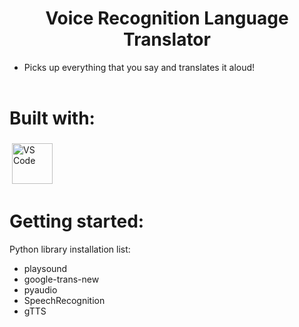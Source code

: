 <h1 align="center"> Voice Recognition Language Translator </h1>

- Picks up everything that you say and translates it aloud!
<br></br>

# Built with:
<p>
<img src="https://upload.wikimedia.org/wikipedia/commons/thumb/c/c3/Python-logo-notext.svg/1200px-Python-logo-notext.svg.png" alt="VS Code" height="65" style="vertical-align:top; margin:4px">
</p>

# Getting started:
Python library installation list:
   - playsound
   - google-trans-new
   - pyaudio
   - SpeechRecognition
   - gTTS
